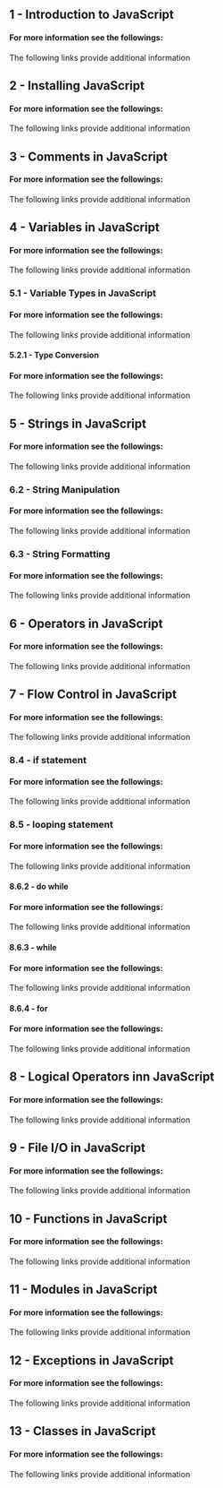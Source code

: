 ## 1 - Introduction to JavaScript

#### For more information see the followings: 
The following links provide additional information 

## 2 - Installing JavaScript

#### For more information see the followings: 
The following links provide additional information 

## 3 - Comments in JavaScript

#### For more information see the followings: 
The following links provide additional information 

## 4 - Variables in JavaScript

#### For more information see the followings: 
The following links provide additional information 

### 5.1 - Variable Types in JavaScript

#### For more information see the followings: 
The following links provide additional information 

#### 5.2.1 - Type Conversion

#### For more information see the followings: 
The following links provide additional information 

## 5 - Strings in JavaScript

#### For more information see the followings: 
The following links provide additional information 

### 6.2 - String Manipulation

#### For more information see the followings: 
The following links provide additional information 

### 6.3 - String Formatting

#### For more information see the followings: 
The following links provide additional information 

## 6 - Operators in JavaScript

#### For more information see the followings: 
The following links provide additional information 

## 7 - Flow Control in JavaScript

#### For more information see the followings: 
The following links provide additional information 

### 8.4 - if statement

#### For more information see the followings: 
The following links provide additional information 

### 8.5 - looping statement

#### For more information see the followings: 
The following links provide additional information 

#### 8.6.2 - do while

#### For more information see the followings: 
The following links provide additional information 

#### 8.6.3 - while

#### For more information see the followings: 
The following links provide additional information 

#### 8.6.4 - for

#### For more information see the followings: 
The following links provide additional information 

## 8 - Logical Operators inn JavaScript

#### For more information see the followings: 
The following links provide additional information 

## 9 - File I/O in JavaScript

#### For more information see the followings: 
The following links provide additional information 

## 10 - Functions in JavaScript

#### For more information see the followings: 
The following links provide additional information 

## 11 - Modules in JavaScript

#### For more information see the followings: 
The following links provide additional information 

## 12 - Exceptions in JavaScript

#### For more information see the followings: 
The following links provide additional information 

## 13 - Classes in JavaScript

#### For more information see the followings: 
The following links provide additional information 


